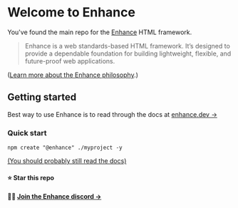 # Welcome to Enhance

You've found the main repo for the [Enhance](https://enhance.dev) HTML framework.

> Enhance is a web standards-based HTML framework. It’s designed to provide a dependable foundation for building lightweight, flexible, and future-proof web applications.

([Learn more about the Enhance philosophy](https://enhance.dev/docs/learn/why-enhance).)

## Getting started
Best way to use Enhance is to read through the docs at [enhance.dev →](https://enhance.dev/docs/)

### Quick start
`npm create "@enhance" ./myproject -y`

[(You should probably still read the docs)](https://enhance.dev/docs/)


#### ⭐️ Star this repo

#### 👯‍♂️ [Join the Enhance discord →](https://enhance.dev/discord)

